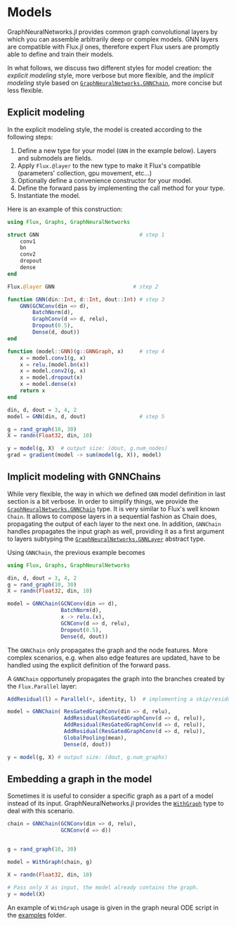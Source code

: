 # Models

GraphNeuralNetworks.jl provides common graph convolutional layers by which you can assemble arbitrarily deep or complex models. GNN layers are compatible with 
Flux.jl ones, therefore expert Flux users are promptly able to define and train 
their models. 

In what follows, we discuss two different styles for model creation:
the *explicit modeling* style, more verbose but more flexible, 
and the *implicit modeling* style based on [`GraphNeuralNetworks.GNNChain`](@ref), more concise but less flexible.

## Explicit modeling

In the explicit modeling style, the model is created according to the following steps:

1. Define a new type for your model (`GNN` in the example below). Layers and submodels are fields.
2. Apply `Flux.@layer` to the new type to make it Flux's compatible (parameters' collection, gpu movement, etc...)
3. Optionally define a convenience constructor for your model.
4. Define the forward pass by implementing the call method for your type.
5. Instantiate the model. 

Here is an example of this construction:
```julia
using Flux, Graphs, GraphNeuralNetworks

struct GNN                                # step 1
    conv1
    bn
    conv2
    dropout
    dense
end

Flux.@layer GNN                         # step 2

function GNN(din::Int, d::Int, dout::Int) # step 3    
    GNN(GCNConv(din => d),
        BatchNorm(d),
        GraphConv(d => d, relu),
        Dropout(0.5),
        Dense(d, dout))
end

function (model::GNN)(g::GNNGraph, x)     # step 4
    x = model.conv1(g, x)
    x = relu.(model.bn(x))
    x = model.conv2(g, x)
    x = model.dropout(x)
    x = model.dense(x)
    return x 
end

din, d, dout = 3, 4, 2 
model = GNN(din, d, dout)                 # step 5

g = rand_graph(10, 30)
X = randn(Float32, din, 10) 

y = model(g, X)  # output size: (dout, g.num_nodes)
grad = gradient(model -> sum(model(g, X)), model)
```

## Implicit modeling with GNNChains

While very flexible, the way in which we defined `GNN` model definition in last section is a bit verbose.
In order to simplify things, we provide the [`GraphNeuralNetworks.GNNChain`](@ref) type. It is very similar 
to Flux's well known `Chain`. It allows to compose layers in a sequential fashion as Chain
does, propagating the output of each layer to the next one. In addition, `GNNChain` 
handles propagates the input graph as well, providing it as a first argument
to layers subtyping the [`GraphNeuralNetworks.GNNLayer`](@ref) abstract type. 

Using `GNNChain`, the previous example becomes

```julia
using Flux, Graphs, GraphNeuralNetworks

din, d, dout = 3, 4, 2 
g = rand_graph(10, 30)
X = randn(Float32, din, 10)

model = GNNChain(GCNConv(din => d),
                 BatchNorm(d),
                 x -> relu.(x),
                 GCNConv(d => d, relu),
                 Dropout(0.5),
                 Dense(d, dout))
```

The `GNNChain` only propagates the graph and the node features. More complex scenarios, e.g. when also edge features are updated, have to be handled using the explicit definition of the forward pass. 

A `GNNChain` opportunely propagates the graph into the branches created by the `Flux.Parallel` layer:

```julia
AddResidual(l) = Parallel(+, identity, l)  # implementing a skip/residual connection

model = GNNChain( ResGatedGraphConv(din => d, relu),
                  AddResidual(ResGatedGraphConv(d => d, relu)),
                  AddResidual(ResGatedGraphConv(d => d, relu)),
                  AddResidual(ResGatedGraphConv(d => d, relu)),
                  GlobalPooling(mean),
                  Dense(d, dout))

y = model(g, X) # output size: (dout, g.num_graphs)
```

## Embedding a graph in the model

Sometimes it is useful to consider a specific graph as a part of a model instead of 
its input. GraphNeuralNetworks.jl provides the [`WithGraph`](@ref) type to deal with this scenario.

```julia
chain = GNNChain(GCNConv(din => d, relu),
                 GCNConv(d => d))


g = rand_graph(10, 30)

model = WithGraph(chain, g)

X = randn(Float32, din, 10)

# Pass only X as input, the model already contains the graph.
y = model(X) 
```

An example of `WithGraph` usage is given in the graph neural ODE script in the [examples](https://github.com/JuliaGraphs/GraphNeuralNetworks.jl/tree/master/examples) folder.
